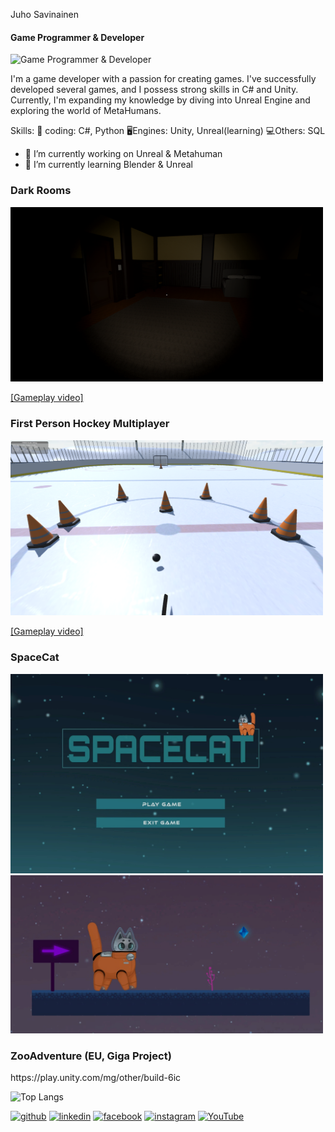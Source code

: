 Juho Savinainen
#### Game Programmer & Developer
![Game Programmer & Developer](https://media.licdn.com/dms/image/D4D16AQFUjGb7bSSMBA/profile-displaybackgroundimage-shrink_350_1400/0/1693927495960?e=1702512000&v=beta&t=cXpcW5Ss96JMynLSJiK2mlmDlWLr-t85UBVphteSFm4)

I'm a game developer with a passion for creating games. I've successfully developed several games, and I possess strong skills in C# and Unity. Currently, I'm expanding my knowledge by diving into Unreal Engine and exploring the world of MetaHumans.

Skills: 
💾 coding: C#, Python
🖥️Engines: Unity, Unreal(learning)
💻Others: SQL

- 🔭 I’m currently working on Unreal & Metahuman 
- 🌱 I’m currently learning Blender & Unreal

<h3>Dark Rooms</h3>

<img alt="DarkRooms" width="500px" src="https://raw.githubusercontent.com/Erto87/Erto87/main/DarkRooms.png"/></summary>

[[Gameplay video]](https://www.youtube.com/watch?v=7ZX4Ji5UHEM&ab_channel=Diskokeisari)

<h3>First Person Hockey Multiplayer</h3>

<img alt="FPH" width="500px" src="https://raw.githubusercontent.com/Erto87/Erto87/main/FPH.png?width=1193&height=671"/></summary>

[[Gameplay video]](https://www.youtube.com/watch?v=jUX5UMskR-0&ab_channel=Diskokeisari)

<h3>SpaceCat</h3>
<img alt="FPH" width="500px" src="https://github.com/Juhosavi/games/blob/main/SpaceCatGame/spacecattern.jpg"/></summary>
<img alt="FPH" width="500px" src="https://github.com/Juhosavi/games/blob/main/SpaceCatGame/spaccat2.jpg"/></summary>

<h3>ZooAdventure (EU, Giga Project)</h3>
https://play.unity.com/mg/other/build-6ic


![Top Langs](https://github-readme-stats.vercel.app/api/top-langs/?username=Juhosavi&hide_progress=true)

[<img src='https://cdn.jsdelivr.net/npm/simple-icons@3.0.1/icons/github.svg' alt='github' height='40'>](https://github.com/Juhosavi)  [<img src='https://cdn.jsdelivr.net/npm/simple-icons@3.0.1/icons/linkedin.svg' alt='linkedin' height='40'>](https://www.linkedin.com/in/juho-savinainen-61819122b/)  [<img src='https://cdn.jsdelivr.net/npm/simple-icons@3.0.1/icons/facebook.svg' alt='facebook' height='40'>](https://www.facebook.com/JuhoSavinainen)  [<img src='https://cdn.jsdelivr.net/npm/simple-icons@3.0.1/icons/instagram.svg' alt='instagram' height='40'>](https://www.instagram.com/juhosavinainen/)  [<img src='https://cdn.jsdelivr.net/npm/simple-icons@3.0.1/icons/youtube.svg' alt='YouTube' height='40'>](https://www.youtube.com/@Diskokeisari/featured)  

